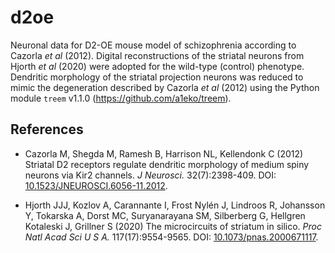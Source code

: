 # d2oe

Neuronal data for D2-OE mouse model of schizophrenia according to Cazorla *et al* (2012). Digital reconstructions of the striatal neurons from Hjorth *et al* (2020) were adopted for the wild-type (control) phenotype. Dendritic morphology of the striatal projection neurons was reduced to mimic the degeneration described by Cazorla *et al* (2012) using the Python module `treem` v1.1.0 (<https://github.com/a1eko/treem>).

## References

* Cazorla M, Shegda M, Ramesh B, Harrison NL, Kellendonk C (2012) Striatal D2 receptors regulate dendritic morphology of medium spiny neurons via Kir2 channels. *J Neurosci.* 32(7):2398-409. DOI: [10.1523/JNEUROSCI.6056-11.2012](https://doi.org/10.1523/JNEUROSCI.6056-11.2012).
  
* Hjorth JJJ, Kozlov A, Carannante I, Frost Nylén J, Lindroos R, Johansson Y, Tokarska A, Dorst MC, Suryanarayana SM, Silberberg G, Hellgren Kotaleski J, Grillner S (2020) The microcircuits of striatum in silico. *Proc Natl Acad Sci U S A.* 117(17):9554-9565. DOI: [10.1073/pnas.2000671117](https://doi.org/10.1073/pnas.2000671117).
